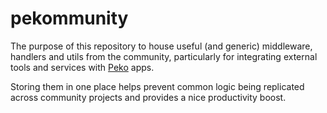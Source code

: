 # pekommunity

The purpose of this repository to house useful (and generic) middleware, handlers and utils from the community, particularly for integrating external tools and services with [Peko](https://github.com/sebringrose/peko) apps. 

Storing them in one place helps prevent common logic being replicated across community projects and provides a nice productivity boost.

